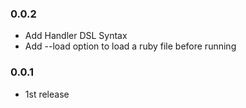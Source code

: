 ### 0.0.2
* Add Handler DSL Syntax
* Add --load option to load a ruby file before running

### 0.0.1
* 1st release
